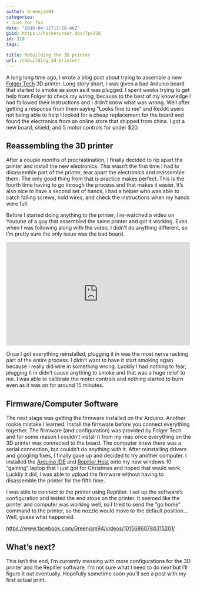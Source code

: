 ```yaml
---
author: Greenjam94
categories:
- Just for fun
date: "2016-04-12T12:56:46Z"
guid: https://hackerunder.dev/?p=316
id: 316
tags:

title: Rebuilding the 3D printer
url: /rebuilding-3d-printer/
---
```


A long long time ago, I wrote a blog post about trying to assemble a new [Folger Tech](http://folgertech.com/collections/3d-printer-full-kits/products/folger-tech-kossel-2020-full-3d-printer-kit) 3D printer. Long story short, I was given a bad Arduino board that started to smoke as soon as it was plugged. I spent weeks trying to get help from Folger to check my wiring, because to the best of my knowledge I had followed their instructions and I didn’t know what was wrong. Well after getting a response from them saying “Looks fine to me” and Reddit users not being able to help I looked for a cheap replacement for the board and found the electronics from an online store that shipped from china. I got a new board, shield, and 5 motor controls for under $20.

## Reassembling the 3D printer

After a couple months of procrastination, I finally decided to rip apart the printer and install the new electronics. This wasn’t the first time I had to disassemble part of the printer, tear apart the electronics and reassemble them. The only good thing from that is practice makes perfect. This is the fourth time having to go through the process and that makes it easier. It’s also nice to have a second set of hands, I had a helper who was able to catch falling screws, hold wires, and check the instructions when my hands were full.

Before I started doing anything to the printer, I re-watched a video on Youtube of a guy that assembled the same printer and got it working. Even when I was following along with the video, I didn’t do anything different, so I’m pretty sure the only issue was the bad board.

<iframe allow="accelerometer; autoplay; encrypted-media; gyroscope; picture-in-picture" allowfullscreen="" frameborder="0" height="281" loading="lazy" src="https://www.youtube.com/embed/eRbcLqQbssQ?feature=oembed" width="500"></iframe>

Once I got everything reinstalled, plugging it in was the most nerve racking part of the entire process. I didn’t want to have it start smoking again because I really did wire in something wrong. Luckily I had nothing to fear, plugging it in didn’t cause anything to smoke and that was a huge relief to me. I was able to calibrate the motor controls and nothing started to burn even as it was on for around 15 minutes.

## Firmware/Computer Software

The next stage was getting the firmware installed on the Arduino. Another rookie mistake I learned. Install the firmware before you connect everything together. The firmware (and configuration) was provided by Folger Tech and for some reason I couldn’t install it from my mac once everything on the 3D printer was connected to the board. The computer knew there was a serial connection, but couldn’t do anything with it. After reinstalling drivers and googling fixes, I finally gave up and decided to try another computer. I installed the [Arduino IDE](https://www.arduino.cc/en/Main/Software) and [Repitier Host](http://www.repetier.com/) onto my new windows 10 “gaming” laptop that I just got for Christmas and hoped that would work. Luckily it did, I was able to upload the firmware without having to disassemble the printer for the fifth time.

I was able to connect to the printer using Repititer. I set up the software’s configuration and tested the end stops on the printer. It seemed like the printer and computer was working well, so I tried to send the “go home” command to the printer, so the nozzle would move to the default position… Well, guess what happened.

<https://www.facebook.com/Greenjam94/videos/10156860784315201/>

## What’s next?

This isn’t the end, I’m currently messing with more configurations for the 3D printer and the Repitier software, I’m not sure what I need to do next but I’ll figure it out eventually. Hopefully sometime soon you’ll see a post with my first actual print.